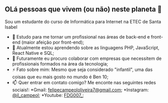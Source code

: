  ## OLá pessoas que vivem (ou não) neste planeta 👋

Sou um estudante do curso de Informática para Internet na ETEC de Santa Isabel

- 🔭 Estudo para me tornar um profissional nas áreas de back-end e front-end (maior afeição por front-end);
- 🌱 Atualmente estou aprendendo sobre as linguagens PHP, JavaScript, React Native e SQL;
- 👯 Futuramente eu procuro colaborar com empresas que necessitem de profissionais formados na área da tecnologia;
- ⚡ Fato sobre mim: Mesmo que seja considerado "infantil", uma das coisas que eu mais gosto no mundo é Ben 10;
- 📫 Quer entrar em contato comigo? Me enconte nas seguintes redes sociais!:
*Gmail: felipecampeololiveira7@gmail.com;
*Instagram: <a href="https://www.instagram.com/il_campeol/">@il_campeol</a>;
*Youtube: <a href="https://www.youtube.com/@FDG0-07">FDG007_</a>;
